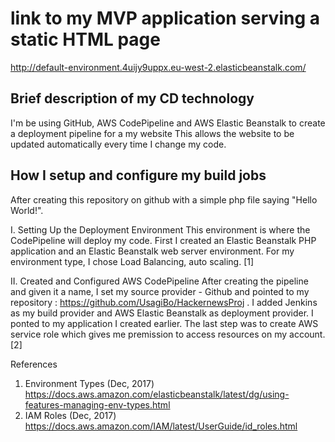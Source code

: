 #  link to my MVP application serving a static HTML page
http://default-environment.4uijy9uppx.eu-west-2.elasticbeanstalk.com/

##  Brief description of my CD technology 
I'm be using GitHub, AWS CodePipeline and AWS Elastic Beanstalk to create a deployment pipeline for a my website This allows the website to be updated automatically every time I change my code. 

## How I setup and configure my build jobs 
After creating this repository on github with a simple php file saying "Hello World!". 

I. Setting Up the Deployment Environment
This environment is where the CodePipeline will deploy my code.
First I created an Elastic Beanstalk PHP application and an Elastic Beanstalk web server environment.
For my environment type, I chose Load Balancing, auto scaling. [1]

 II. Created and Configured AWS CodePipeline
After creating the pipeline and given it a name, I set my source provider - Github and pointed to my repository : https://github.com/UsagiBo/HackernewsProj . I added Jenkins as my build provider and AWS Elastic Beanstalk as deployment provider. I ponted to my application I created earlier. The last step was to create AWS service role which gives me premission to access resources on my account.[2]
 
 References
 1. Environment Types (Dec, 2017) https://docs.aws.amazon.com/elasticbeanstalk/latest/dg/using-features-managing-env-types.html
 2. IAM Roles (Dec, 2017) https://docs.aws.amazon.com/IAM/latest/UserGuide/id_roles.html
